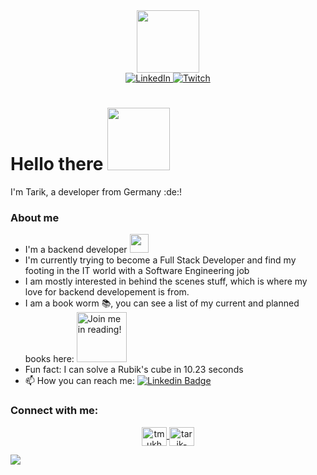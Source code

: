 
<div id="header" align="center">
  <img src="https://media.giphy.com/media/tFGBovr5CtfWt7MtqK/giphy.gif" width="100"/>
<div id="badges">
<a href="https://www.linkedin.com/in/tarik-abu-mukh-753779231/">
  <img src="https://img.shields.io/badge/LinkedIn-blue?style=for-the-badge&logo=linkedin&logoColor=black" alt="LinkedIn"/>
 </a>
 <a href="https://www.twitch.tv/ruby09">
  <img src="https://img.shields.io/badge/Twitch-purple?style=for-the-badge&logo=twitch&logoColor=white" alt="Twitch"/>
  </a>
  <br>
<img src="https://komarev.com/ghpvc/?username=tmukh&style=flat-square&color=blue" alt=""/>
</div>

</div>
<h1>
  Hello there
  <img src="https://media.giphy.com/media/xTiIzJSKB4l7xTouE8/giphy.gif" width="100px"/>
</h1>
I'm Tarik, a developer from Germany :de:!

### About me

- I'm a backend developer <img src = "https://media.giphy.com/media/tAjb5pyCEBhEb8jWxC/giphy.gif" width="30px">
- I'm currently trying to become a Full Stack Developer and find my footing in the IT world with a Software Engineering job
- I am mostly interested in behind the scenes stuff, which is where my love for backend developement is from.
- I am a book worm 📚, you can see a list of my current and planned books here: <a href="https://www.goodreads.com/user/show/154602339-tarik"> <img src= "https://img.shields.io/badge/G-My%20goodreads-yellowgreen" width="80px" alt="Join me in reading!"> </a>
- Fun fact: I can solve a Rubik's cube in 10.23 seconds
- 📫 How you can reach me: [![Linkedin Badge](https://img.shields.io/badge/-Tarik-blue?style=flat&logo=Linkedin&logoColor=white)](https://www.linkedin.com/in/tarik-abu-mukh-753779231)

<h3 align="left">Connect with me:</h3>
<p align="center">
<a href="https://www.leetcode.com/tmukh" target="blank">
 <img align="center" src="https://raw.githubusercontent.com/rahuldkjain/github-profile-readme-generator/master/src/images/icons/Social/leet-code.svg" alt="tmukh" height="30" width="40" />
 </a>
 <a href="https://linkedin.com/in/tarik-abu-mukh-753779231" target="blank"><img align="center" src="https://raw.githubusercontent.com/rahuldkjain/github-profile-readme-generator/master/src/images/icons/Social/linked-in-alt.svg" alt="tarik-abu-mukh-753779231" height="30" width="40" /></a>
</p>


<img src="https://img.shields.io/github/last-commit/tmukh/tmukh?color=blue">


